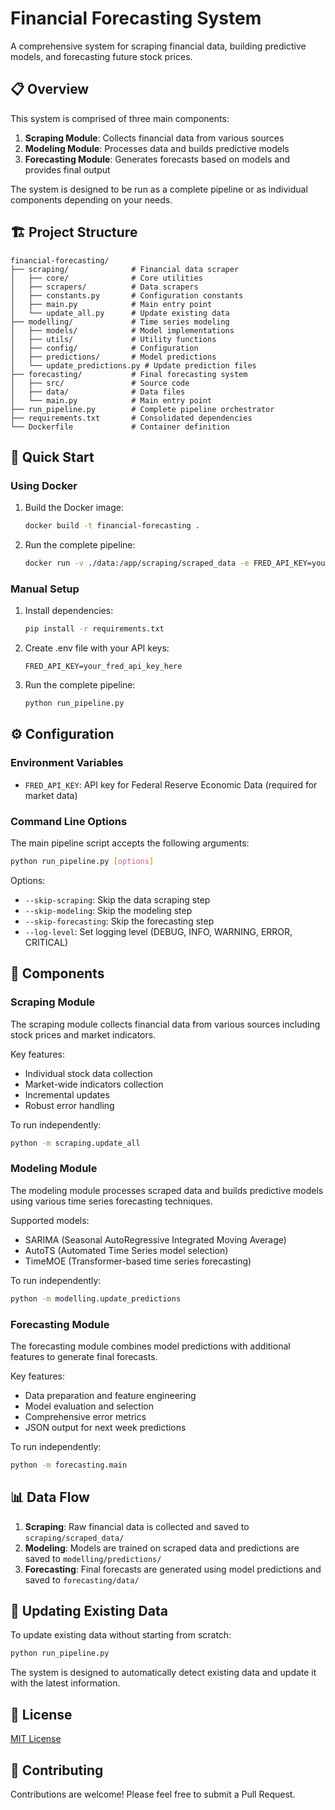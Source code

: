 # Financial Forecasting System

A comprehensive system for scraping financial data, building predictive models, and forecasting future stock prices.

## 📋 Overview

This system is comprised of three main components:

1. **Scraping Module**: Collects financial data from various sources
2. **Modeling Module**: Processes data and builds predictive models
3. **Forecasting Module**: Generates forecasts based on models and provides final output

The system is designed to be run as a complete pipeline or as individual components depending on your needs.

## 🏗️ Project Structure

```
financial-forecasting/
├── scraping/              # Financial data scraper
│   ├── core/              # Core utilities
│   ├── scrapers/          # Data scrapers
│   ├── constants.py       # Configuration constants
│   ├── main.py            # Main entry point
│   └── update_all.py      # Update existing data
├── modelling/             # Time series modeling
│   ├── models/            # Model implementations
│   ├── utils/             # Utility functions
│   ├── config/            # Configuration
│   ├── predictions/       # Model predictions
│   └── update_predictions.py # Update prediction files
├── forecasting/           # Final forecasting system
│   ├── src/               # Source code
│   ├── data/              # Data files
│   └── main.py            # Main entry point
├── run_pipeline.py        # Complete pipeline orchestrator
├── requirements.txt       # Consolidated dependencies
└── Dockerfile             # Container definition
```

## 🚀 Quick Start

### Using Docker

1. Build the Docker image:
   ```bash
   docker build -t financial-forecasting .
   ```

2. Run the complete pipeline:
   ```bash
   docker run -v ./data:/app/scraping/scraped_data -e FRED_API_KEY=your_api_key financial-forecasting
   ```

### Manual Setup

1. Install dependencies:
   ```bash
   pip install -r requirements.txt
   ```

2. Create .env file with your API keys:
   ```
   FRED_API_KEY=your_fred_api_key_here
   ```

3. Run the complete pipeline:
   ```bash
   python run_pipeline.py
   ```

## ⚙️ Configuration

### Environment Variables

- `FRED_API_KEY`: API key for Federal Reserve Economic Data (required for market data)

### Command Line Options

The main pipeline script accepts the following arguments:

```bash
python run_pipeline.py [options]
```

Options:
- `--skip-scraping`: Skip the data scraping step
- `--skip-modeling`: Skip the modeling step
- `--skip-forecasting`: Skip the forecasting step
- `--log-level`: Set logging level (DEBUG, INFO, WARNING, ERROR, CRITICAL)

## 🧩 Components

### Scraping Module

The scraping module collects financial data from various sources including stock prices and market indicators.

Key features:
- Individual stock data collection
- Market-wide indicators collection
- Incremental updates
- Robust error handling

To run independently:
```bash
python -m scraping.update_all
```

### Modeling Module

The modeling module processes scraped data and builds predictive models using various time series forecasting techniques.

Supported models:
- SARIMA (Seasonal AutoRegressive Integrated Moving Average)
- AutoTS (Automated Time Series model selection)
- TimeMOE (Transformer-based time series forecasting)

To run independently:
```bash
python -m modelling.update_predictions
```

### Forecasting Module

The forecasting module combines model predictions with additional features to generate final forecasts.

Key features:
- Data preparation and feature engineering
- Model evaluation and selection
- Comprehensive error metrics
- JSON output for next week predictions

To run independently:
```bash
python -m forecasting.main
```

## 📊 Data Flow

1. **Scraping**: Raw financial data is collected and saved to `scraping/scraped_data/`
2. **Modeling**: Models are trained on scraped data and predictions are saved to `modelling/predictions/`
3. **Forecasting**: Final forecasts are generated using model predictions and saved to `forecasting/data/`

## 🔄 Updating Existing Data

To update existing data without starting from scratch:

```bash
python run_pipeline.py
```

The system is designed to automatically detect existing data and update it with the latest information.

## 📝 License

[MIT License](LICENSE)

## 🤝 Contributing

Contributions are welcome! Please feel free to submit a Pull Request.
